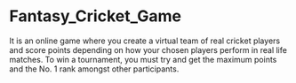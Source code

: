 # Fantasy_Cricket_Game
It is an online game where you create a virtual team of real cricket players and score points depending on how your chosen players perform in real life matches. To win a tournament, you must try and get the maximum points and the No. 1 rank amongst other participants. 
